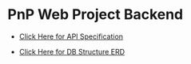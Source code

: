 # PnP Web Project Backend

* [Click Here for API Specification](https://www.postman.com/cryosat-geoscientist-62068423/workspace/my-workspace/api/c44990c1-325b-4681-933c-8746353ebb6b)

* [Click Here for DB Structure ERD](https://github.com/jhchoi123/PnP.Web.MyLib.Backend/blob/master/document/ERD.png)
